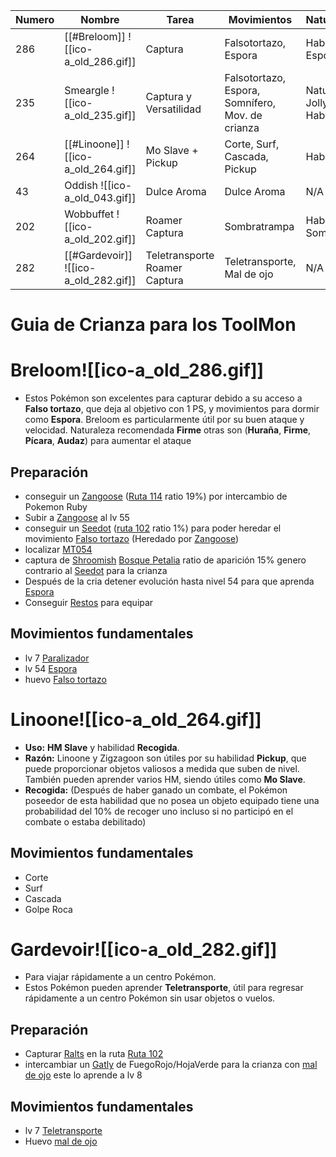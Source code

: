| Numero | Nombre                                | Tarea                         | Movimientos                                      | Naturaleza/Habilidad                           |
| ------ | ------------------------------------- | ----------------------------- | ------------------------------------------------ | ---------------------------------------------- |
| 286    | [[#Breloom]] ![[ico-a_old_286.gif]]   | Captura                       | Falsotortazo, Espora                             | Habilidad: Efecto Espora                       |
| 235    | Smeargle ![[ico-a_old_235.gif]]       | Captura y Versatilidad        | Falsotortazo, Espora, Somnífero, Mov. de crianza | Naturaleza: Jolly(Alegre), Habilidad: Flexible |
| 264    | [[#Linoone]] ![[ico-a_old_264.gif]]   | Mo Slave + Pickup             | Corte, Surf, Cascada, Pickup                     | Habilidad: Recogida                            |
| 43     | Oddish ![[ico-a_old_043.gif]]         | Dulce Aroma                   | Dulce Aroma                                      | N/A                                            |
| 202    | Wobbuffet ![[ico-a_old_202.gif]]      | Roamer Captura                | Sombratrampa                                     | Habilidad: Sombratrampa                        |
| 282    | [[#Gardevoir]] ![[ico-a_old_282.gif]] | Teletransporte Roamer Captura | Teletransporte, Mal de ojo                       | N/A                                            |

# Guia de Crianza para los ToolMon

# Breloom![[ico-a_old_286.gif]]
- Estos Pokémon son excelentes para capturar debido a su acceso a **Falso tortazo**, que deja al objetivo con 1 PS, y movimientos para dormir como **Espora**. Breloom es particularmente útil por su buen ataque y velocidad. Naturaleza recomendada **Firme** otras son (**Huraña**, **Firme**, **Pícara**, **Audaz**) para aumentar el ataque
## Preparación
- conseguir un [Zangoose](https://www.wikidex.net/wiki/Zangoose#Localizaci%C3%B3n) ([Ruta 114](https://www.wikidex.net/wiki/Ruta_114#Pok%C3%A9mon) ratio 19%) por intercambio de Pokemon Ruby
- Subir a [Zangoose](https://www.wikidex.net/wiki/Zangoose#Localizaci%C3%B3n) al lv 55
- conseguir un [Seedot](https://www.wikidex.net/wiki/Seedot) ([ruta 102](https://www.wikidex.net/wiki/Ruta_102) ratio 1%) para poder heredar el movimiento [Falso tortazo](https://www.wikidex.net/wiki/Falso_tortazo) (Heredado por  [Zangoose](https://www.wikidex.net/wiki/Zangoose#Localizaci%C3%B3n))
- localizar [MT054](https://www.wikidex.net/wiki/MT054)
- captura de [Shroomish](https://www.wikidex.net/wiki/Shroomish#Localizaci%C3%B3n) [Bosque Petalia](https://www.wikidex.net/wiki/Bosque_Petalia) ratio de aparición 15% genero contrario al [Seedot](https://www.wikidex.net/wiki/Seedot)  para la crianza
- Después de la cria detener evolución hasta nivel 54 para que aprenda [Espora](https://www.wikidex.net/wiki/Espora)
- Conseguir [Restos](https://www.wikidex.net/wiki/Restos#Obtenci%C3%B3n) para equipar
## Movimientos  fundamentales
- lv 7 [Paralizador](https://www.wikidex.net/wiki/Paralizador)
- lv 54 [Espora](https://www.wikidex.net/wiki/Espora)
- huevo [Falso tortazo](https://www.wikidex.net/wiki/Falso_tortazo)
# Linoone![[ico-a_old_264.gif]]
- **Uso:** **HM Slave** y habilidad **Recogida**.
- **Razón:** Linoone y Zigzagoon son útiles por su habilidad **Pickup**, que puede proporcionar objetos valiosos a medida que suben de nivel. También pueden aprender varios HM, siendo útiles como **Mo Slave**.
- **Recogida:** (Después de haber ganado un combate, el Pokémon poseedor de esta habilidad que no posea un objeto equipado tiene una probabilidad del 10% de recoger uno incluso si no participó en el combate o estaba debilitado)
## Movimientos  fundamentales
- Corte
- Surf 
- Cascada
- Golpe Roca
# Gardevoir![[ico-a_old_282.gif]]
- Para viajar rápidamente a un centro Pokémon.
- Estos Pokémon pueden aprender **Teletransporte**, útil para regresar rápidamente a un centro Pokémon sin usar objetos o vuelos.
## Preparación
- Capturar [Ralts](https://www.wikidex.net/wiki/Ralts) en la ruta [Ruta 102](https://www.wikidex.net/wiki/Ruta_102#Tercera_generaci%C3%B3n)
- intercambiar un [Gatly](https://www.wikidex.net/wiki/Gastly#Localizaci%C3%B3n) de FuegoRojo/HojaVerde para la crianza con [mal de ojo](https://www.wikidex.net/wiki/Mal_de_ojo) este lo aprende a lv 8
## Movimientos  fundamentales
- lv 7 [Teletransporte](https://www.wikidex.net/wiki/Teletransporte)
- Huevo [mal de ojo](https://www.wikidex.net/wiki/Mal_de_ojo) 


